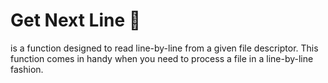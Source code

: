 # Get Next Line 📖

is a function designed to read line-by-line from a given file descriptor.
This function comes in handy when you need to process a file in a line-by-line fashion.
